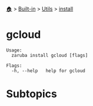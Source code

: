 <!--startTocHeader-->
[🏠](../../../README.md) > [Built-in](../../README.md) > [Utils](../README.md) > [install](README.md)
# gcloud
<!--endTocHeader-->

```
Usage:
  zaruba install gcloud [flags]

Flags:
  -h, --help   help for gcloud

```

# Subtopics
<!--startTocSubtopic-->
<!--endTocSubtopic-->